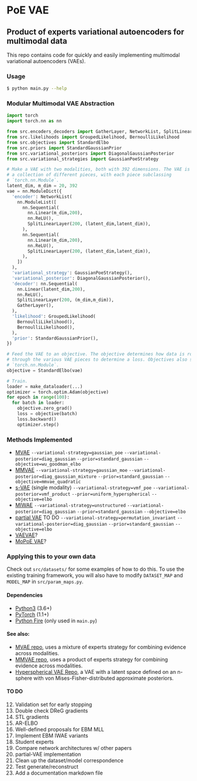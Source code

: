 # PoE VAE

## Product of experts variational autoencoders for multimodal data

This repo contains code for quickly and easily implementing multimodal
variational autoencoders (VAEs).


### Usage

```bash
$ python main.py --help
```


### Modular Multimodal VAE Abstraction

```python
import torch
import torch.nn as nn

from src.encoders_decoders import GatherLayer, NetworkList, SplitLinearLayer
from src.likelihoods import GroupedLikelihood, BernoulliLikelihood
from src.objectives import StandardElbo
from src.priors import StandardGaussianPrior
from src.variational_posteriors import DiagonalGaussianPosterior
from src.variational_strategies import GaussianPoeStrategy

# Make a VAE with two modalities, both with 392 dimensions. The VAE is simply
# a collection of different pieces, with each piece subclassing
# `torch.nn.Module`.
latent_dim, m_dim = 20, 392
vae = nn.ModuleDict({
  'encoder': NetworkList(
    nn.ModuleList([
      nn.Sequential(
        nn.Linear(m_dim,200),
        nn.ReLU(),
        SplitLinearLayer(200, (latent_dim,latent_dim)),
      ),
      nn.Sequential(
        nn.Linear(m_dim,200),
        nn.ReLU(),
        SplitLinearLayer(200, (latent_dim,latent_dim)),
      ),
    ])
  ),
  'variational_strategy': GaussianPoeStrategy(),
  'variational_posterior': DiagonalGaussianPosterior(),
  'decoder': nn.Sequential(
    nn.Linear(latent_dim,200),
    nn.ReLU(),
    SplitLinearLayer(200, (m_dim,m_dim)),
    GatherLayer(),
  ),
  'likelihood': GroupedLikelihood(
    BernoulliLikelihood(),
    BernoulliLikelihood(),
  ),
  'prior': StandardGaussianPrior(),
})

# Feed the VAE to an objective. The objective determines how data is routed
# through the various VAE pieces to determine a loss. Objectives also subclass
# `torch.nn.Module`.
objective = StandardElbo(vae)

# Train.
loader = make_dataloader(...)
optimizer = torch.optim.Adam(objective)
for epoch in range(100):
  for batch in loader:
    objective.zero_grad()
    loss = objective(batch)
    loss.backward()
    optimizer.step()

```

### Methods Implemented
* [MVAE](https://arxiv.org/abs/1802.05335)
   `--variational-strategy=gaussian_poe`
   `--variational-posterior=diag_gaussian`
   `--prior=standard_gaussian`
   `--objective=wu_goodman_elbo`
* [MMVAE](https://arxiv.org/abs/1911.03393)
   `--variational-strategy=gaussian_moe`
   `--variational-posterior=diag_gaussian_mixture`
   `--prior=standard_gaussian`
   `--objective=mmvae_quadratic`
* [s-VAE](https://arxiv.org/abs/1804.00891) (single modality)
   `--variational-strategy=vmf_poe`
   `--variational-posterior=vmf_product`
   `--prior=uniform_hyperspherical`
   `--objective=elbo`
* [MIWAE](https://arxiv.org/abs/1812.02633)
   `--variational-strategy=unstructured`
   `--variational-posterior=diag_gaussian`
   `--prior=standard_gaussian`
   `--objective=elbo`
* [partial VAE](https://arxiv.org/abs/1809.11142) TO DO
   `--variational-strategy=permutation_invariant`
   `--variational-posterior=diag_gaussian`
   `--prior=standard_gaussian`
   `--objective=elbo`
* [VAEVAE](https://arxiv.org/abs/1912.05075)?
* [MoPoE VAE](https://arxiv.org/abs/2105.02470)?


### Applying this to your own data
Check out `src/datasets/` for some examples of how to do this. To use the
existing training framework, you will also have to modify `DATASET_MAP` and
`MODEL_MAP` in `src/param_maps.py`.


#### Dependencies
* [Python3](https://www.python.org/) (3.6+)
* [PyTorch](https://pytorch.org) (1.1+)
* [Python Fire](https://github.com/google/python-fire) (only used in `main.py`)


#### See also:
* [MVAE repo](https://github.com/mhw32/multimodal-vae-public), uses a mixture of
  experts strategy for combining evidence across modalities.
* [MMVAE repo](https://github.com/iffsid/mmvae), uses a product of experts
  strategy for combining evidence across modalities.
* [Hyperspherical VAE Repo](https://github.com/nicola-decao/s-vae-pytorch), a
  VAE with a latent space defined on an n-sphere with von
  Mises-Fisher-distributed approximate posteriors.

#### TO DO

12. Validation set for early stopping
15. Double check DReG gradients
16. STL gradients
17. AR-ELBO
18. Well-defined proposals for EBM MLL
19. Implement EBM IWAE variants
20. Student experts
21. Compare network architectures w/ other papers
22. partial-VAE implementation
23. Clean up the dataset/model correspondence
24. Test generate/reconstruct
25. Add a documentation markdown file
